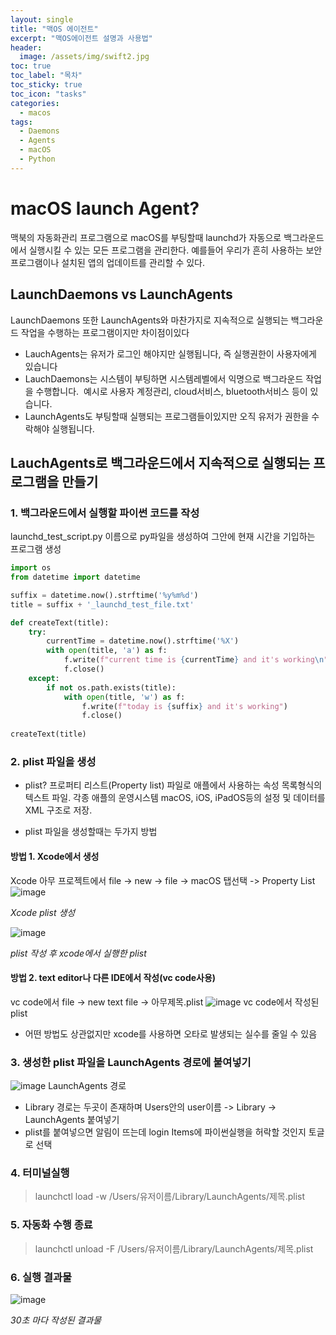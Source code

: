 ```yaml
---
layout: single
title: "맥OS 에이전트"
excerpt: "맥OS에이전트 설명과 사용법"
header:
  image: /assets/img/swift2.jpg
toc: true
toc_label: "목차"
toc_sticky: true
toc_icon: "tasks"
categories:
  - macos
tags:
  - Daemons
  - Agents
  - macOS
  - Python
---
```


# macOS launch Agent?
맥북의 자동화관리 프로그램으로 macOS를 부팅할때 launchd가 자동으로 백그라운드에서 실행시킬 수 있는 모든 프로그램을 관리한다.
예를들어 우리가 흔히 사용하는 보안 프로그램이나 설치된 앱의 업데이트를 관리할 수 있다.

## LaunchDaemons vs LaunchAgents
LaunchDaemons 또한 LaunchAgents와 마찬가지로 지속적으로 실행되는 백그라운드 작업을 수행하는 프로그램이지만 차이점이있다
- LauchAgents는 유저가 로그인 해야지만 실행됩니다, 즉 실행권한이 사용자에게 있습니다
- LauchDaemons는 시스템이 부팅하면 시스템레벨에서 익명으로 백그라운드 작업을 수행합니다.
   예시로 사용자 계정관리, cloud서비스, bluetooth서비스 등이 있습니다.     
- LaunchAgents도 부팅할때 실행되는 프로그램들이있지만 오직 유저가 권한을 수락해야 실행됩니다.

## LauchAgents로 백그라운드에서 지속적으로 실행되는 프로그램을 만들기
### 1. 백그라운드에서 실행할 파이썬 코드를 작성 
launchd_test_script.py 이름으로 py파일을 생성하여 그안에 현재 시간을 기입하는 프로그램 생성
```python
import os
from datetime import datetime 

suffix = datetime.now().strftime('%y%m%d')
title = suffix + '_launchd_test_file.txt'

def createText(title):
    try:
        currentTime = datetime.now().strftime('%X')
        with open(title, 'a') as f:
            f.write(f"current time is {currentTime} and it's working\n")
            f.close()
    except:
        if not os.path.exists(title):
            with open(title, 'w') as f:
                f.write(f"today is {suffix} and it's working")
                f.close()        
        
createText(title)
```
### 2. plist 파일을 생성
- plist?
프로퍼티 리스트(Property list) 파일로 애플에서 사용하는 속성 목록형식의 텍스트 파일.
각종 애플의 운영시스템 macOS, iOS, iPadOS등의 설정 및 데이터를 XML 구조로 저장.

- plist 파일을 생성할때는 두가지 방법
#### 방법 1. Xcode에서 생성
Xcode 아무 프로젝트에서 file -> new -> file -> macOS 탭선택 -> Property List
![image](https://github.com/PeasantJi/peasantji.github.io/assets/120621196/96e17b18-486d-413a-b61a-69b7326ef804)

*Xcode plist 생성*

![image](https://github.com/PeasantJi/peasantji.github.io/assets/120621196/7161dd42-9ef8-4416-92d0-34f81bcac210) 

*plist 작성 후 xcode에서 실행한 plist*


#### 방법 2. text editor나 다른 IDE에서 작성(vc code사용)
vc code에서 file -> new text file -> 아무제목.plist
![image](https://github.com/PeasantJi/peasantji.github.io/assets/120621196/077b0c7a-2755-41cb-a4ec-ecb2c79e9682)
vc code에서 작성된 plist

- 어떤 방법도 상관없지만 xcode를 사용하면 오타로 발생되는 실수를 줄일 수 있음

### 3. 생성한 plist 파일을 LaunchAgents 경로에 붙여넣기
![image](https://github.com/PeasantJi/peasantji.github.io/assets/120621196/554117e4-6e4e-4749-9303-23c47295c2c9)
LaunchAgents 경로

- Library 경로는 두곳이 존재하며 Users안의 user이름 -> Library -> LaunchAgents 붙여넣기
- plist를 붙여넣으면 알림이 뜨는데 login Items에 파이썬실행을 허락할 것인지 토글로 선택

### 4. 터미널실행
>launchctl load -w /Users/유저이름/Library/LaunchAgents/제목.plist

### 5. 자동화 수행 종료
>launchctl unload -F /Users/유저이름/Library/LaunchAgents/제목.plist

### 6. 실행 결과물 
![image](https://github.com/PeasantJi/peasantji.github.io/assets/120621196/d7a682ef-1f8f-49ba-8d5f-347d7a4dd673)

*30초 마다 작성된 결과물*
